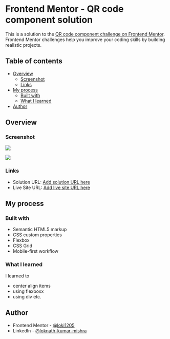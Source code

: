 # Frontend Mentor - QR code component solution

This is a solution to the [QR code component challenge on Frontend Mentor](https://www.frontendmentor.io/challenges/qr-code-component-iux_sIO_H). Frontend Mentor challenges help you improve your coding skills by building realistic projects. 

## Table of contents

- [Overview](#overview)
  - [Screenshot](#screenshot)
  - [Links](#links)
- [My process](#my-process)
  - [Built with](#built-with)
  - [What I learned](#what-i-learned)
- [Author](#author)

## Overview

### Screenshot

![](https://lh3.googleusercontent.com/fife/AAbDypCrsk7vjUrqv2sTiW0kNT8nXOKVJnM9Zcu1gYmLfXm0L4DXD-DbUn5kIY9rhB5h5MlzzmlLery2sr-xvbuARUAxZSKtb8ctnS-DtpKzi88UTtgl6pViRqR2fAI-UzDAxg0s22ki6Nl32qXVgQx0VgeV5ToNgXgaq0HftueCEZEZ4nB_xR2Ui0M676ftmof6bfD3Ny-McgP-5ubI41Y5rGoTC3HjifryFCU0cztO1IBE4M5ulYO2WAKnN98lMLV5w20I7MiPPrbhCZJCU4DrpESXRL4VNzQMtmCgjVzP2o1rQtb6IxwcJfHaaYfI49KgI98CjKqpip5bqfotXm0mtJwdBqvnwCYZR5ck4KDcFJWSU3EejoVlapz1IWuuuBEvcMORtE7YEjlQAsv5Az5H85Spop3ecMn2LtvysT9umkqKlzH2amqKx4VAaxtuRhRasB82DfI1iF1oYXoSYP-VsjUL-rzPhT2AbnXuoTAI9WurfpxRqSLdbLiuA7crI1YimUP-hjfykY0o9OmpxRl1vnDcaoXZbW4_KqH4gLjWjgcpnQ-JndPMiaSPAEmoM8W5A0-hfu_L9ED2eBVXt62RTnyVq0YopNux7AgBj9LJlNFffMH-J25Bt5Wh986WIpkzDGOd02fhPwQd5eyK9ogkPRzcFvxonYqmjXV2C9HDMbIzCK9hFjO4Kdf3ciD3PCWhWj04T-8Sd_J4WSKAqnQL62Pf5gszwV-_C_dh4BNaduxPXReEKG61sUnlITJhk_ejLSYnTDyemGcsBc0Qs5bwPkJ2htE0-z_Xja0mOf7u2gUvRhI7jUvnZ8wz_FaUX8msiuqX0uBHBMxnWWHpzDUZd8EPbNNsAsTq3XMnOHJk0ZUmjutUPFz7x9rV2GfcUuR_P8RdORW08-pL0NNpFaEyKziln1vxhxVvOoaYTKu9gS61nxB_z2xDc14bLc6CJXBfU3OlHyewbukh9fpRQGQFTkGxRv40XS8HvODC8umgAxl4ju0M4elZ5c3RLY_agPL8QY2Xn_qSaoHJourLAvGNVq2yvrCF9I_fwStl8xSmnYo7UCmxiZkx6PAzWKjUqiNTpH5yLTM_1PeCd3ntU9LZ6jmroJGw6Wi0Mmza47Y7isziRxlupyFXaYeKxSyS6kHlcoaaYgzPGKNP3KhzjM25EmWdaxMfXiIgocziebH9gyjbxrKn9YBw3ggdbXfzNhxa0_OM9u0S14pEN6Ybi1IDwhiP_fOmTRwuMULkGZExIkerk_y37vb_SQaAoS2y4wjnoxVIxUNWBo_BK2l9niiUBjZEw32OjXF0kHmlfSOrRIgChoSj9u5baTCjnzUhxJDtSSTurQudxCVo0Mg3F2Ggv1hT3aQVVWChVxOeFAQ7k-CrBY1oHSCYbClHadvUQbH1Y63EcjPvSAuGgixohXBvo8Uxc4V3H8LblIpe67GLcnJlajs5NIPmA_PiS8Jtk8dx15n1gHuan8tRBhnjnxvVwHKTPy6LPlf8UdB8yZZ9Wwd_SYmfHCn2VOXRTIYz=w2000-h1438)

![](https://lh3.googleusercontent.com/fife/AAbDypB0Ai63_nc23GjQrohPOOwXTkt4J1QG3FfwebzQnjGpLqcEh3m_io4EVsqdcF9v-UgOfidLCAXUKreUbjiimkv7qdpG7HuCdjLJYhyGDo2eo0i5stOSsgEIsFP5lOzmocG1V0u16CHcCVXaMNzqzhPs4Qy2kt3jqKUL5NQ4HUATWH4lbPdf5IagDrr4IjYSU9jM-y8T_r3tiarEUIXX4-VmOr6GB0KauMUQ0qWv8aNS7pNt2LZHEME6OD_tTqJQYLw11jS-n9Ij3ojxc8j9kyr4zoDhzXzbIgZGi1NVP9aNmNCuXBJ07YBRdIDZv_QgDSxjdafaEnn4Sl6v7oO5vLXJ0naRCZkNmhsXg8xKqAlpn-RolezPYBqdzt588La8iFxR4N1pYXj-tbEHkTbVpv9Qhz53teMrpywzmAe16ADakq5oO-vxgVK-Qkdf1MSvPzjAHBLLRbsKWS2l3Px51pmMp-QRMHNZxbXFhfT1UxWRBSdp3uT7YkwZeUzM32KPu6m9b95gNdS2IX0jichzr2IqYDBibwDVDVGo7iXMwRcNpjWMdZ2KpPcRtY1eOFqu1MYVYpbI65Fch3ZbZTX8xz7DxreaILtGK-tWgpSyUYUHfJ3pZMRAoVMpGevc91ygzBMm_OU1WjxzsxZVPa0OKJjRLZVT1qmkBFWP0_SVm1-S9-r9Z8Ob93hfQ4PuyOtIUEFa0ejYBow3O4b-aGvC1keaUP0QE7zmp8iVAghS5hcDayTJW35AV88In2Zl7Nwlrw5immgXDBZD7Agtub5cnz6PogHYrofFHW5efcTB1n8kaXSu3YD4ihXx4lx6XwzwPrn2BslWu3hJ3KqIitiYJXxz6mJ_IprjStdTS_OSMvbO2M0cY7I7Ozk7kNjPvf_PrGaNxMNxPCK0GSF-bkl63hpC3lS8yjnqKWO-N1GdQAxPJKZlzd5ib9S_-59WKVwKrUlqIFNaVrZ4N9nuEJJ1BZ5tgV_AizB5tOOamlqPoPB8SEpMWflCRKsVCGG_aU0aOYRmNHmb0V2lBYp5p0YRt8DOdLVRw-kuerUZkLJHBuKoIfhF0gZ5qdO6jn9UnDpaAN0pPlMKCVlkTU2vLrXgmCSuv6zQpIxutKcliT4w-7jsOBPFqs0cd-jksPfpHixHyfNhFVlVvykrIJBGxrGg4bK8wCEK9nQtopjc00SuBFYnL5O2_o_i8knbkh8loYLR7EZNUOvxPsO3SEEDdUn8t2MGGnv-rSJQyOra0tjIQZ5jehcFpRXif6QpNuEC3V4U1fwNBGcbEE3SMfXPgc92RvGKWARFLETWlalaNaofOMH6XV6uaXd-MbRHD5Ud5iDgIcE3Y27MxSC2gAx-hAoZ2OFMTA_fOy1Il4qZ8LoZw2kdoshzNDP_QOhcAn9eE4uv5dJMQDtzqUiihUfdl3ral1lyLka4tYvIvcAVlr7qdfLkGd4uQENLfqoooHOshNU7a5hnbBF5xhW9KmQni_Q9fwKcBMAQwKypgDa5ac1NA309bJ2GIHg06Sutqj14=w1366-h657)



### Links

- Solution URL: [Add solution URL here](https://github.com/loki1205/qr-code-component)
- Live Site URL: [Add live site URL here](https://loki1205.github.io/qr-code-component/)

## My process

### Built with

- Semantic HTML5 markup
- CSS custom properties
- Flexbox
- CSS Grid
- Mobile-first workflow

### What I learned

I learned to 
 - center align items
 - using flexboxx
 - using div etc.

## Author

- Frontend Mentor - [@loki1205](https://www.frontendmentor.io/profile/loki1205)
- LinkedIn - [@loknath-kumar-mishra](https://www.linkedin.com/in/loknath-kumar-mishra/)
